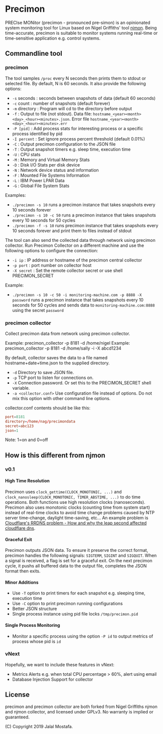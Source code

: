 # Precimon

PRECIse MONitor (precimon - pronounced pre-simon) is an opinionated system monitoring tool for Linux based on Nigel Griffiths' tool [njmon](http://nmon.sourceforge.net/pmwiki.php?n=Site.Njmon). Being time-accurate, precimon is suitable to monitor systems running real-time or time-sensitive application e.g. control systems.

## Commandline tool

### precimon

The tool samples `/proc` every N seconds then prints them to stdout or selected file. By default, N is 60 seconds. It also provide the following options:

- `-s` seconds   : seconds between snapshots of data (default 60 seconds)
- `-c` count     : number of snapshots (default forever)
- `-m` directory : Program will cd to the directory before output
- `-f`           : Output to file (not stdout). Data file:  `hostname_<year><month><day>_<hour><minutes>.json`. Error file `hostname_<year><month><day>_<hour><minutes>.err`
- `-P [pid]`     : Add process stats for interesting process or a specific process identified by pid
- `-I percent`   : Set ignore process percent threshold (default 0.01%)
- `-C`           : Output precimon configuration to the JSON file
- `-T`           : Output snapshot timers e.g. sleep time, execution time
- `-U`           : CPU stats
- `-M`           : Memory and Virtual Memory Stats
- `-D`           : Disk I/O Stats per disk device
- `-N`           : Network device status and information
- `-F`           : Mounted File Systems Information
- `-L`           : IBM Power LPAR Data
- `-G`           : Global File System Stats

Examples:

- `./precimon -s 10` runs a precimon instance that takes snapshots every 10 seconds forever
- `./precimon -s 10 -c 50` runs a precimon instance that takes snapshots every 10 seconds for 50 cycles
- `./precimon -f -s 10` runs precimon instance that takes snapshots every 10 seconds forever and print them to files instead of stdout

The tool can also send the collected data through network using precimon collector. Run Precimon Collector on a different machine and use the following options to configure the connection:

- `-i ip`        : IP address or hostname of the precimon central collector
- `-p port`      : port number on collector host
- `-X secret`    : Set the remote collector secret or use shell PRECIMON_SECRET

Example:

- `./precimon -s 10 -c 50 -i monitoring-machine.com -p 8888 -X password` runs a precimon instance that takes snapshots every 10 seconds for 50 cycles and sends data to `monitoring-machine.com:8888` using the secret `password`

### precimon collector

Collect precimon data from network using precimon collector.

Example: precimon_collector -p 8181 -d /home/nigel
Example: precimon_collector -p 8181 -d /home/sally -i -X abcd1234

By default, collector saves the data to a file named hostname+date+time.json to the supplied directory.

- `-d`                      Directory to save JSON file.
- `-p`                      TCP port to listen for connections on.
- `-X`                      Connection password. Or set this to the PRECIMON_SECRET shell variable.
- `-a <collector.conf>`     Use configuration file instead of options. Do not mix this option with other command line options.

collector.conf contents should be like this:

```conf
port=8181
directory=/home/nag/precimondata
secret=abc123
json=1
```

Note: 1=on and 0=off

## How is this different from njmon

### v0.1

#### High Time Resolution

Precimon uses `clock_gettime(CLOCK_MONOTONIC, ...)` and `clock_nanosleep(CLOCK_MONOTONIC, TIMER_ABSTIME, ...)` to do time
operations. Both functions use high resolution clocks (nanoseconds). Precimon also uses monotonic clocks (counting
time from system start) instead of real-time clocks to avoid time change problems caused by NTP server
time-change, daylight time-saving, etc...
An example problem is [Cloudflare's RRDNS problem - How and why the leap second affected cloudflare dns](https://blog.cloudflare.com/how-and-why-the-leap-second-affected-cloudflare-dns/).

#### Graceful Exit

Precimon outputs JSON data. To ensure it preserve the correct format, precimon handles the following signals: `SIGTERM`,
`SIGINT` and `SIGQUIT`. When a signal is received, a flag is set for a graceful exit. On the next precimon cycle, it pushs
all buffered data to the output file, completes the JSON format then exits.

#### Minor Additions

- Use `-T` option to print timers for each snapshot e.g. sleeping time, execution time
- Use `-C` option to print precimon running configurations
- Better JSON structure
- Single process instance using pid file locks `/tmp/precimon.pid`

#### Single Process Monitoring

- Monitor a specific process using the option `-P id` to output metrics of process whose pid is `id`

### vNext

Hopefully, we want to include these features in vNext:

- Metrics Alerts e.g. when total CPU percentage > 60%, alert using email
- Database Injection Support for collector

## License

precimon and precimon collector are both forked from Nigel Griffiths njmon and njmon collector, and licensed under GPLv3.
No warranty is implied or guaranteed.

(C) Copyright 2019 Jalal Mostafa.
